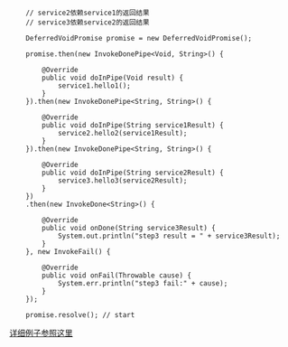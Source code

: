 
        // service2依赖service1的返回结果
        // service3依赖service2的返回结果

        DeferredVoidPromise promise = new DeferredVoidPromise();

        promise.then(new InvokeDonePipe<Void, String>() {

            @Override
            public void doInPipe(Void result) {
                service1.hello1();
            }
        }).then(new InvokeDonePipe<String, String>() {

            @Override
            public void doInPipe(String service1Result) {
                service2.hello2(service1Result);
            }
        }).then(new InvokeDonePipe<String, String>() {

            @Override
            public void doInPipe(String service2Result) {
                service3.hello3(service2Result);
            }
        })
        .then(new InvokeDone<String>() {

            @Override
            public void onDone(String service3Result) {
                System.out.println("step3 result = " + service3Result);
            }
        }, new InvokeFail() {

            @Override
            public void onFail(Throwable cause) {
                System.err.println("step3 fail:" + cause);
            }
        });

        promise.resolve(); // start

[详细例子参照这里](https://github.com/fengjiachun/Jupiter/blob/master/jupiter-example/src/main/java/org/jupiter/example/round/HelloJupiterPromiseClient.java)